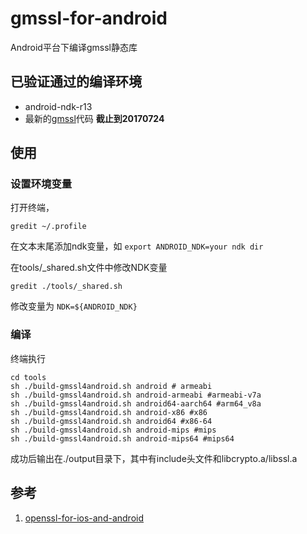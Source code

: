 # gmssl-for-android
Android平台下编译gmssl静态库

## 已验证通过的编译环境
- android-ndk-r13
- 最新的[gmssl][1]代码 **截止到20170724**

## 使用

### 设置环境变量
打开终端，
```
gredit ~/.profile
```
在文本末尾添加ndk变量，如
`export ANDROID_NDK=your ndk dir`

在tools/_shared.sh文件中修改NDK变量
~~~
gredit ./tools/_shared.sh
~~~
修改变量为
`NDK=${ANDROID_NDK}`


### 编译
终端执行
~~~
cd tools
sh ./build-gmssl4android.sh android # armeabi
sh ./build-gmssl4android.sh android-armeabi #armeabi-v7a
sh ./build-gmssl4android.sh android64-aarch64 #arm64_v8a
sh ./build-gmssl4android.sh android-x86 #x86
sh ./build-gmssl4android.sh android64 #x86-64 
sh ./build-gmssl4android.sh android-mips #mips
sh ./build-gmssl4android.sh android-mips64 #mips64
~~~

成功后输出在./output目录下，其中有include头文件和libcrypto.a/libssl.a

## 参考
1. [openssl-for-ios-and-android][2]










[1]: https://github.com/guanzhi/GmSSL
[2]: https://github.com/leenjewel/openssl_for_ios_and_android